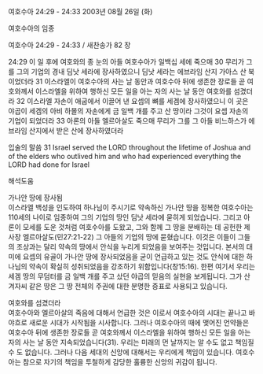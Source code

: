 여호수아 24:29 - 24:33 
2003년 08월 26일 (화)

여호수아의 임종



여호수아 24:29 - 24:33 / 새찬송가 82 장


24:29 이 일 후에 여호와의 종 눈의 아들 여호수아가 일백십 세에 죽으매 
30 무리가 그를 그의 기업의 경내 딤낫 세라에 장사하였으니 딤낫 세라는 에브라임 산지 가아스 산 북이었더라 
31 이스라엘이 여호수아의 사는 날 동안과 여호수아 뒤에 생존한 장로들 곧 여호와께서 이스라엘을 위하여 행하신 모든 일을 아는 자의 사는 날 동안 여호와를 섬겼더라 
32 이스라엘 자손이 애굽에서 이끌어 낸 요셉의 뼈를 세겜에 장사하였으니 이 곳은 야곱이 세겜의 아비 하몰의 자손에게 금 일백 개를 주고 산 땅이라 그것이 요셉 자손의 기업이 되었더라 
33 아론의 아들 엘르아살도 죽으매 무리가 그를 그 아들 비느하스가 에브라임 산지에서 받은 산에 장사하였더라 

입술의 말씀 
31 Israel served the LORD throughout the lifetime of Joshua and of the elders who outlived him and who had experienced everything the LORD had done for Israel

해석도움





가나안 땅에 장사됨  
이스라엘 백성을 인도하여 하나님이 주시기로 약속하신 가나안 땅을 정복한 여호수아는 110세의 나이로 임종하여 그의 기업의 땅인 딤낫 세라에 묻히게 되었습니다. 그리고 아론이 모세를 도운 것처럼 여호수아를 도왔고, 그와 함께 그 땅을 분배하는 데 공헌한 제사장 엘르아살도(민27:21-22) 그 아들의 기업의 땅에 묻혔습니다. 이것은 이들이 그들의 조상과는 달리 약속의 땅에서 안식을 누리게 되었음을 보여주는 것입니다. 본서의 대미에 요셉의 유골이 가나안 땅에 장사되었음을 굳이 언급하고 있는 것도 안식에 대한 하나님의 약속이 확실히 성취되었음을 강조하기 위함입니다(창15:16). 한편 여기서 우리는 세겜 땅의 무덤터를 금 일백 개를 주고 샀던 야곱의 믿음의 실현을 보게됩니다. 그가 산 겨자씨 같은 땅은 그 땅 전체의 주권에 대한 분명한 증표로 사용되고 있습니다.  

여호와를 섬겼더라  
여호수아와 엘르아살의 죽음에 대해서 언급한 것은 이로서 여호수아의 시대는 끝나고 바야흐로 새로운 시대가 시작됨을 시사합니다. 그러나 여호수아의 때에 맺어진 언약들은 여호수아 뒤에 생존한 장로들 곧 여호와께서 이스라엘을 위하여 행하신 모든 일을 아는 자의 사는 날 동안 지속되었습니다(31). 우리는 미래의 먼 날까지는 알 수도 없고 책임질 수 도 없습니다. 그러나 다음 세대의 신앙에 대해서는 우리에게 책임이 있습니다. 여호수아는 참으로 자기의 책임을 투철하게 감당한 훌륭한 신앙의 귀감이 됩니다.
